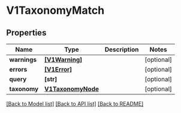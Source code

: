 # V1TaxonomyMatch


## Properties
Name | Type | Description | Notes
------------ | ------------- | ------------- | -------------
**warnings** | [**[V1Warning]**](V1Warning.md) |  | [optional] 
**errors** | [**[V1Error]**](V1Error.md) |  | [optional] 
**query** | **[str]** |  | [optional] 
**taxonomy** | [**V1TaxonomyNode**](V1TaxonomyNode.md) |  | [optional] 

[[Back to Model list]](../README.md#documentation-for-models) [[Back to API list]](../README.md#documentation-for-api-endpoints) [[Back to README]](../README.md)


